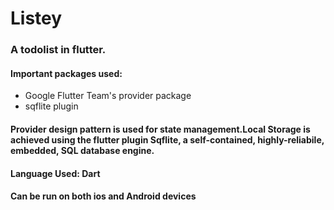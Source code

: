 Listey
=========
<h3>A todolist in flutter.</h3>
<h4>Important packages used:</h4>
<ul>
<li>Google Flutter Team's provider package</li>
<li>sqflite plugin</li>
</ul>
<h4>Provider design pattern is used for state management.Local Storage is achieved using the flutter plugin  Sqflite, a self-contained, highly-reliabile, embedded, 
SQL database engine.</h4>
<h4>Language Used: Dart</h4>
<h4>Can be run on both ios and Android devices</h4>

